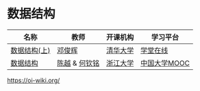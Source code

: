 # 数据结构

| 名称                                                         | 教师                                                         | 开课机构                                 | 学习平台                                    |
| ------------------------------------------------------------ | ------------------------------------------------------------ | ---------------------------------------- | ------------------------------------------- |
| [数据结构(上)](https://www.xuetangx.com/course/THU08091000384/10322765) | [邓俊辉](https://dsa.cs.tsinghua.edu.cn/~deng/)              | [清华大学](https://www.tsinghua.edu.cn/) | [学堂在线](https://www.xuetangx.com/)       |
| [数据结构](https://www.icourse163.org/course/ZJU-93001?tid=1470659487) | [陈越](https://person.zju.edu.cn/0096205) & [何钦铭](https://person.zju.edu.cn/0088262) | [浙江大学](https://www.zju.edu.cn/)      | [中国大学MOOC](https://www.icourse163.org/) |

https://oi-wiki.org/